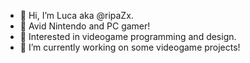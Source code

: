 - 👋 Hi, I’m Luca aka @ripaZx.
- 👾 Avid Nintendo and PC gamer!
- 👀 Interested in videogame programming and design.
- 🌱 I’m currently working on some videogame projects! 
